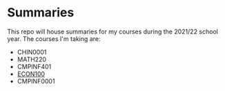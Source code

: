 # Summaries

This repo will house summaries for my courses during the 2021/22 school year.
The courses I'm taking are:
- CHIN0001
- MATH220
- CMPINF401
- [ECON100](ECON/100/DEFINITIONS.md)
- CMPINF0001